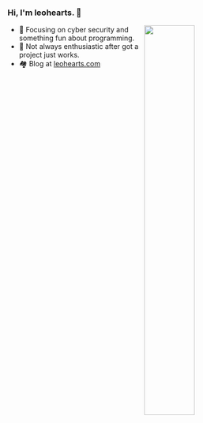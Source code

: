 ### Hi, I'm leohearts. 👋

<a href="https://github.com/wuhan005?tab=repositories">
  <img align="right" src="https://github-readme-stats.vercel.app/api?username=wuhan005&show_icons=true&title_color=000&icon_color=0099ff&text_color=000&bg_color=ffffff" width="45%" />
</a>


- 🔐 Focusing on cyber security and something fun about programming.
- 🤔 Not always enthusiastic after got a project just works.
- 🏘 Blog at [leohearts.com](https://leohearts.com)
